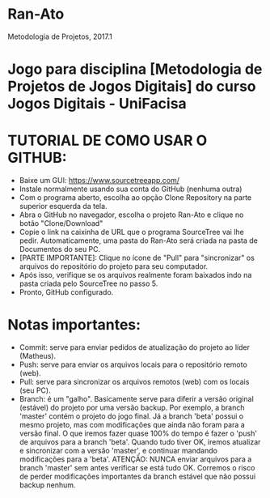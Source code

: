 # Ran-Ato
Metodologia de Projetos, 2017.1

# Jogo para disciplina [Metodologia de Projetos de Jogos Digitais] do curso Jogos Digitais - UniFacisa

# TUTORIAL DE COMO USAR O GITHUB:

- Baixe um GUI: https://www.sourcetreeapp.com/
- Instale normalmente usando sua conta do GitHub (nenhuma outra)
- Com o programa aberto, escolha ao opção Clone Repository na parte superior esquerda da tela.
- Abra o GitHub no navegador, escolha o projeto Ran-Ato e clique no botão "Clone/Download"
- Copie o link na caixinha de URL que o programa SourceTree vai lhe pedir. Automaticamente, uma pasta do Ran-Ato será criada
na pasta de Documentos do seu PC.
- [PARTE IMPORTANTE]: Clique no ícone de "Pull" para "sincronizar" os arquivos do repositório do projeto para seu computador.
- Após isso, verifique se os arquivos realmente foram baixados indo na pasta criada pelo SourceTree no passo 5.
- Pronto, GitHub configurado.

# Notas importantes:

- Commit: serve para enviar pedidos de atualização do projeto ao líder (Matheus).
- Push: serve para enviar os arquivos locais para o repositório remoto (web).
- Pull: serve para sincronizar os arquivos remotos (web) com os locais (seu PC).
- Branch: é um "galho". Basicamente serve para diferir a versão original (estável) do projeto por uma versão backup.
Por exemplo, a branch 'master' contém o projeto do jogo final.
Já a branch 'beta' possui o mesmo projeto, mas com modificações que ainda não foram para a versão final.
O que iremos fazer quase 100% do tempo é fazer o 'push' de arquivos para a branch 'beta'.
Quando tudo tiver OK, iremos atualizar e sincronizar com a versão 'master', e continuar mandando modificações para a 'beta'.
ATENÇÃO: NUNCA enviar arquivos para a branch 'master' sem antes verificar se está tudo OK. Corremos o risco de perder modificações
importantes da branch estável que não possui backup nenhum.
